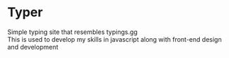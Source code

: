 # Typer
Simple typing site that resembles typings.gg<br />
This is used to develop my skills in javascript along with front-end design and development
